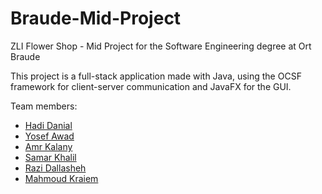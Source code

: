 # Braude-Mid-Project
ZLI Flower Shop - Mid Project for the Software Engineering degree at Ort Braude

This project is a full-stack application made with Java, using the OCSF framework for client-server communication and JavaFX for the GUI.

Team members:
- [Hadi Danial](https://github.com/hadiDanial)
- [Yosef Awad](https://github.com/yosef406)
- [Amr Kalany](https://github.com/amrkal)
- [Samar Khalil](https://github.com/samarkh2001)
- [Razi Dallasheh](https://github.com/razidal)
- [Mahmoud Kraiem](https://github.com/Mahmoud2909k)
